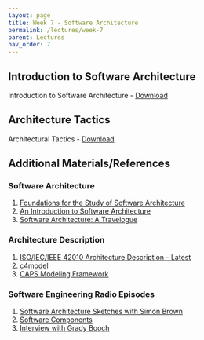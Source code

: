 ```yaml
---
layout: page
title: Week 7 - Software Architecture
permalink: /lectures/week-7
parent: Lectures
nav_order: 7
---
```


## Introduction to Software Architecture

Introduction to Software Architecture - [Download](https://karthikv1392.github.io/cs6401_se/slides/L13_Intro_to_Software_Architecture.pdf)

## Architecture Tactics 

Architectural Tactics - [Download](https://karthikv1392.github.io/cs6401_se/slides/L15_16_Architectural_Tactics.pdf)

## Additional Materials/References

### Software Architecture

1. [Foundations for the Study of Software Architecture](https://dl.acm.org/doi/pdf/10.1145/141874.141884)
2. [An Introduction to Software Architecture](https://www.worldscientific.com/doi/pdf/10.1142/9789812798039_0001)
3. [Software Architecture: A Travelogue](https://dl.acm.org/doi/abs/10.1145/2593882.2593886)

### Architecture Description

1. [ISO/IEC/IEEE 42010 Architecture Description - Latest](https://www.iso.org/standard/74393.html)
2. [c4model](https://c4model.com)
3. [CAPS Modeling Framework](https:/caps.disim.univaq.it)

### Software Engineering Radio Episodes

1. [Software Architecture Sketches with Simon Brown](https://se-radio.net/2015/06/episode-228-software-architecture-sketches-with-simon-brown/)
2. [Software Components](https://se-radio.net/2008/02/episode-87-software-components/)
3. [Interview with Grady Booch](https://se-radio.net/2007/02/episode-47-interview-grady-booch/)